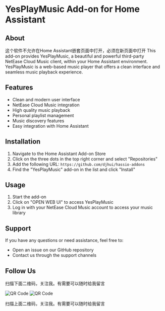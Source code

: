 # YesPlayMusic Add-on for Home Assistant

## About

这个软件不允许在Home Assistant嵌套页面中打开，必须在新页面中打开
This add-on provides YesPlayMusic, a beautiful and powerful third-party NetEase Cloud Music client, within your Home Assistant environment. YesPlayMusic is a web-based music player that offers a clean interface and seamless music playback experience.

## Features

- Clean and modern user interface
- NetEase Cloud Music integration
- High quality music playback
- Personal playlist management
- Music discovery features
- Easy integration with Home Assistant

## Installation

1. Navigate to the Home Assistant Add-on Store
2. Click on the three dots in the top right corner and select "Repositories"
3. Add the following URL: `https://github.com/djhui/hassio-addons`
4. Find the "YesPlayMusic" add-on in the list and click "Install"

## Usage

1. Start the add-on
2. Click on "OPEN WEB UI" to access YesPlayMusic
3. Log in with your NetEase Cloud Music account to access your music library

## Support

If you have any questions or need assistance, feel free to:
- Open an issue on our GitHub repository
- Contact us through the support channels

## Follow Us

扫描下面二维码，关注我。有需要可以随时给我留言

![QR Code](https://github.com/djhui/hassio-addons/raw/main/WeChat_QRCode.png)
![QR Code](https://gitee.com/desmond_GT/hassio-addons/raw/main/WeChat_QRCode.png)

扫描上面二维码，关注我。有需要可以随时给我留言
